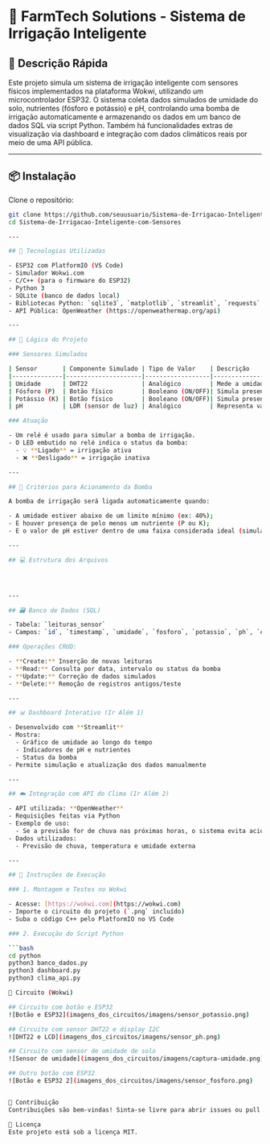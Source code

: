 # 🌱 FarmTech Solutions - Sistema de Irrigação Inteligente

## 📌 Descrição Rápida

Este projeto simula um sistema de irrigação inteligente com sensores físicos implementados na plataforma Wokwi, 
utilizando um microcontrolador ESP32. O sistema coleta dados simulados de umidade do solo, nutrientes (fósforo e potássio) e pH,
controlando uma bomba de irrigação automaticamente e armazenando os dados em um banco de dados SQL via script Python.
Também há funcionalidades extras de visualização via dashboard e integração com dados climáticos reais por meio de uma API pública.

---
## 📦 Instalação

Clone o repositório:

```bash
git clone https://github.com/seuusuario/Sistema-de-Irrigacao-Inteligente-com-Sensores.git
cd Sistema-de-Irrigacao-Inteligente-com-Sensores

---

## 🔧 Tecnologias Utilizadas

- ESP32 com PlatformIO (VS Code)
- Simulador Wokwi.com
- C/C++ (para o firmware do ESP32)
- Python 3
- SQLite (banco de dados local)
- Bibliotecas Python: `sqlite3`, `matplotlib`, `streamlit`, `requests`
- API Pública: OpenWeather (https://openweathermap.org/api)

---

## 🧠 Lógica do Projeto

### Sensores Simulados

| Sensor       | Componente Simulado | Tipo de Valor    | Descrição                                         |
|--------------|---------------------|------------------|---------------------------------------------------|
| Umidade      | DHT22               | Analógico        | Mede a umidade do solo                            |
| Fósforo (P)  | Botão físico        | Booleano (ON/OFF)| Simula presença/ausência de fósforo               |
| Potássio (K) | Botão físico        | Booleano (ON/OFF)| Simula presença/ausência de potássio              |
| pH           | LDR (sensor de luz) | Analógico        | Representa variação contínua do pH do solo        |

### Atuação

- Um relé é usado para simular a bomba de irrigação.
- O LED embutido no relé indica o status da bomba:
  - 💡 **Ligado** = irrigação ativa
  - ❌ **Desligado** = irrigação inativa

---

## 🧾 Critérios para Acionamento da Bomba

A bomba de irrigação será ligada automaticamente quando:

- A umidade estiver abaixo de um limite mínimo (ex: 40%);
- E houver presença de pelo menos um nutriente (P ou K);
- E o valor de pH estiver dentro de uma faixa considerada ideal (simulado via LDR).

---

## 💻 Estrutura dos Arquivos




---

## 🗃️ Banco de Dados (SQL)

- Tabela: `leituras_sensor`
- Campos: `id`, `timestamp`, `umidade`, `fosforo`, `potassio`, `ph`, `estado_rele`

### Operações CRUD:

- **Create:** Inserção de novas leituras
- **Read:** Consulta por data, intervalo ou status da bomba
- **Update:** Correção de dados simulados
- **Delete:** Remoção de registros antigos/teste

---

## 📊 Dashboard Interativo (Ir Além 1)

- Desenvolvido com **Streamlit**
- Mostra:
  - Gráfico de umidade ao longo do tempo
  - Indicadores de pH e nutrientes
  - Status da bomba
- Permite simulação e atualização dos dados manualmente

---

## ☁️ Integração com API do Clima (Ir Além 2)

- API utilizada: **OpenWeather**
- Requisições feitas via Python
- Exemplo de uso:
  - Se a previsão for de chuva nas próximas horas, o sistema evita acionar a bomba de irrigação
- Dados utilizados:
  - Previsão de chuva, temperatura e umidade externa

---

## 📝 Instruções de Execução

### 1. Montagem e Testes no Wokwi

- Acesse: [https://wokwi.com](https://wokwi.com)
- Importe o circuito do projeto (`.png` incluído)
- Suba o código C++ pelo PlatformIO no VS Code

### 2. Execução do Script Python

```bash
cd python
python3 banco_dados.py
python3 dashboard.py
python3 clima_api.py

📸 Circuito (Wokwi)

## Circuito com botão e ESP32
![Botão e ESP32](imagens_dos_circuitos/imagens/sensor_potassio.png)

## Circuito com sensor DHT22 e display I2C
![DHT22 e LCD](imagens_dos_circuitos/imagens/sensor_ph.png)

## Circuito com sensor de umidade de solo
![Sensor de umidade](imagens_dos_circuitos/imagens/captura-umidade.png)

## Outro botão com ESP32
![Botão e ESP32 2](imagens_dos_circuitos/imagens/sensor_fosforo.png)


🤝 Contribuição
Contribuições são bem-vindas! Sinta-se livre para abrir issues ou pull requests.

📄 Licença
Este projeto está sob a licença MIT.
